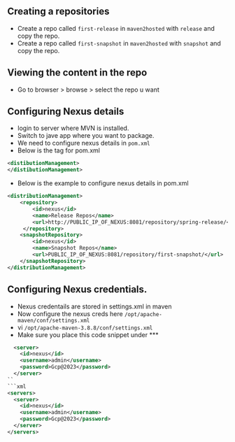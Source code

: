## Creating a repositories
* Create a repo called `first-release` in `maven2hosted` with `release` and copy the repo.
* Create a repo called `first-snapshot` in `maven2hosted` with `snapshot` and copy the repo.

## Viewing the content in the repo
* Go to browser > browse > select the repo u want


## Configuring Nexus details 
* login to server where MVN is installed.
* Switch to jave app where you want to package.
* We need to configure nexus details in `pom.xml`
* Below is the tag for pom.xml 
```xml
<distibutionManagement>
</distibutionManagement>
```
* Below is the example to configure nexus details in pom.xml 
```xml
<distributionManagement>
    <repository>
        <id>nexus</id>  
        <name>Release Repos</name>
        <url>http://PUBLIC_IP_OF_NEXUS:8081/repository/spring-release/</url>
     </repository>
    <snapshotRepository>
        <id>nexus</id>
        <name>Snapshot Repos</name>
        <url>PUBLIC_IP_OF_NEXUS:8081/repository/first-snapshot/</url>
    </snapshotRepository>
</distributionManagement>
```


## Configuring Nexus credentials.
* Nexus credentails are stored in settings.xml in maven
* Now configure the nexus creds here `/opt/apache-maven/conf/settings.xml`
* vi `/opt/apache-maven-3.8.8/conf/settings.xml`
* Make sure you place this code snippet under <servers>*** </servers>
```xml
  <server>
    <id>nexus</id>
    <username>admin</username>
    <password>Gcp@2023</password>
  </server>
``
```xml
<servers>
  <server>
    <id>nexus</id>
    <username>admin</username>
    <password>Gcp@2023</password>
  </server>
</servers>
```
